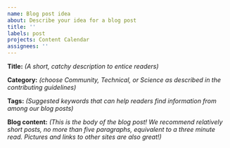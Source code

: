 ```yaml
---
name: Blog post idea
about: Describe your idea for a blog post
title: ''
labels: post
projects: Content Calendar
assignees: ''
---
```

**Title:** _(A short, catchy description to entice readers)_


**Category:** _(choose Community, Technical, or Science as described in the contributing guidelines)_


**Tags:** _(Suggested keywords that can help readers find information from among our blog posts)_


**Blog content:** _(This is the body of the blog post! We recommend relatively short posts, no more than five paragraphs, equivalent to a three minute read. Pictures and links to other sites are also great!)_

